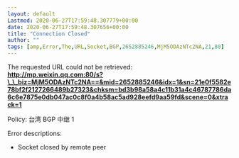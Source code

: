 ```yaml
---
layout: default
Lastmod: 2020-06-27T17:59:48.307779+00:00
date: 2020-06-27T17:59:48.307656+00:00
title: "Connection Closed"
author: ""
tags: [amp,Error,The,URL,Socket,BGP,2652885246,MjM5ODAzNTc2NA,21,80]
---
```


The requested URL could not be retrieved:  
**http://mp.weixin.qq.com:80/s?\_\_biz=MjM5ODAzNTc2NA==&mid=2652885246&idx=1&sn=21e0f5582e78bf2f2127266489b27323&chksm=bd3b98a58a4c11b31a4c46787786da6c6e7875e0db047ac0c8f0a4b58ac5ad928eefd9aa59fd&scene=0&xtrack=1**

Policy: 台湾 BGP 中继 1

Error descriptions:

*   Socket closed by remote peer

